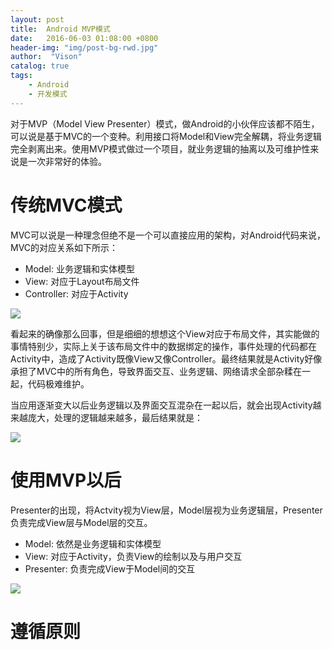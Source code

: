 ```yaml
---
layout: post
title:  Android MVP模式
date:   2016-06-03 01:08:00 +0800
header-img: "img/post-bg-rwd.jpg"
author:  "Vison"
catalog: true
tags:
    - Android
    - 开发模式
---
```



对于MVP（Model View Presenter）模式，做Android的小伙伴应该都不陌生，可以说是基于MVC的一个变种。利用接口将Model和View完全解耦，将业务逻辑完全剥离出来。使用MVP模式做过一个项目，就业务逻辑的抽离以及可维护性来说是一次非常好的体验。

# 传统MVC模式
MVC可以说是一种理念但绝不是一个可以直接应用的架构，对Android代码来说，MVC的对应关系如下所示：

* Model: 业务逻辑和实体模型
* View: 对应于Layout布局文件
* Controller: 对应于Activity 

![](http://upload-images.jianshu.io/upload_images/1233754-5f7d98f12dc2496d.png!web?imageMogr2/auto-orient/strip%7CimageView2/2/w/1240)


看起来的确像那么回事，但是细细的想想这个View对应于布局文件，其实能做的事情特别少，实际上关于该布局文件中的数据绑定的操作，事件处理的代码都在Activity中，造成了Activity既像View又像Controller。最终结果就是Activity好像承担了MVC中的所有角色，导致界面交互、业务逻辑、网络请求全部杂糅在一起，代码极难维护。

当应用逐渐变大以后业务逻辑以及界面交互混杂在一起以后，就会出现Activity越来越庞大，处理的逻辑越来越多，最后结果就是：

![](http://upload-images.jianshu.io/upload_images/1233754-41f3e3d839c950fc.png!web?imageMogr2/auto-orient/strip%7CimageView2/2/w/1240)

# 使用MVP以后
Presenter的出现，将Actvity视为View层，Model层视为业务逻辑层，Presenter负责完成View层与Model层的交互。

* Model: 依然是业务逻辑和实体模型
* View: 对应于Activity，负责View的绘制以及与用户交互
* Presenter: 负责完成View于Model间的交互

![](http://upload-images.jianshu.io/upload_images/1233754-eb5b4bc4fbf757be.png!web?imageMogr2/auto-orient/strip%7CimageView2/2/w/1240)

# 遵循原则


